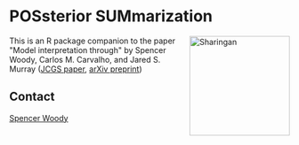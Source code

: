 
# POSsterior SUMmarization

<img src="https://www.abc.net.au/news/image/6598536-1x1-940x940.jpg" align="right" alt="Sharingan" width="180" />

This is an R package companion to the paper "Model interpretation
through" by Spencer Woody, Carlos M. Carvalho, and Jared S. Murray
([JCGS paper][JCGS], [arXiv preprint][arxiv])

## Contact

[Spencer Woody][sw]

[arxiv]: https://arxiv.org/abs/1905.07103
[JCGS]: https://www.tandfonline.com/doi/abs/10.1080/10618600.2020.1796684?journalCode=ucgs20
[sw]: https://spencerwoody.github.io/
